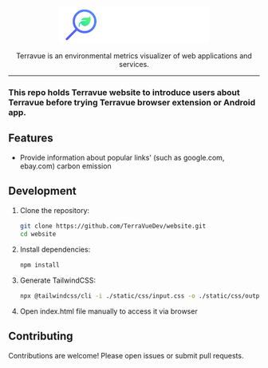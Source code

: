 <div align="center">
  <img src="/assets/img/logo.png" alt="Terravue Logo" width="300">
</div>
<p align="center">Terravue is an environmental metrics visualizer of web applications and services.</p>

---

### This repo holds Terravue website to introduce users about Terravue before trying Terravue browser extension or Android app.

## Features

- Provide information about popular links' (such as google.com, ebay.com) carbon emission

## Development

1. Clone the repository:
   ```bash
   git clone https://github.com/TerraVueDev/website.git
   cd website
   ```
2. Install dependencies:
   ```bash
   npm install
   ```
3. Generate TailwindCSS:

   ```bash
   npx @tailwindcss/cli -i ./static/css/input.css -o ./static/css/output.css
   ```

4. Open index.html file manually to access it via browser

## Contributing

Contributions are welcome! Please open issues or submit pull requests.

